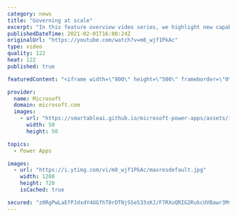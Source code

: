 ```yaml
---
category: news
title: "Governing at scale"
excerpt: "In this feature overview video series, we highlight new capabilities included in the latest update to Microsoft Power Apps.  Microsoft's Power Platform is a rich ecosystem of more than three hundred Microsoft and non-Microsoft connectors that can be leveraged by apps and flows. We are proud to introduce"
publishedDateTime: 2021-02-01T16:00:24Z
originalUrl: "https://youtube.com/watch?v=m8_wjf1PkAc"
type: video
quality: 122
heat: 122
published: true

featuredContent: "<iframe width=\"800\" height=\"500\" frameborder=\"0\" src=\"https://www.youtube.com/embed/m8_wjf1PkAc\" allow=\"accelerometer; autoplay; encrypted-media; gyroscope; picture-in-picture\" allowfullscreen></iframe>"

provider:
  name: Microsoft
  domain: microsoft.com
  images:
    - url: "https://smartableai.github.io/microsoft-power-apps/assets/images/organizations/microsoft.com-50x50.jpg"
      width: 50
      height: 50

topics:
  - Power Apps

images:
  - url: "https://i.ytimg.com/vi/m8_wjf1PkAc/maxresdefault.jpg"
    width: 1280
    height: 720
    isCached: true

secured: "z0RgPwLaEfPJdxdY4UGfhT0rDTNjSSeS33sKJ/F7RXuQRIG2RukcUVBawr3MsM385s8kXSsQ5ecjLy7QkKbBM8xTy4AeXQ5W4L5KCkQcvysm3yfDLSsOiVAI5P+UhRJB2NZpGLo4YEnyu/RmB69BLndOLdTJeZcsZu5hTd+q3hpvY6rbD2PG4xa881A2NOXTOlojET8uRRsvdEii8XVbA+gt112BZHTafY79NdX/FpXM9ZvpasA4EXFUt+p4p5eKju72JrIAN+li94MfvZUhHkboSkC0G95r6jbxaX5WVHgwd3Qxlrv7PFQOu7E8dF80mhjyOwWOf4exVYnxgwwpCONKOcwTzy7eCmd2UU+TpBtYAbNyL54d0579wXz+UiZEsKG7FUbUWIeQhsY/bFpha41GZ9wB16VqnolpTh4qK2A=;+pVZXVtAZvvy8T4N4zMJjQ=="
---
```


